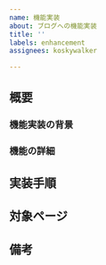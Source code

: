 ```yaml
---
name: 機能実装
about: ブログへの機能実装
title: ''
labels: enhancement
assignees: koskywalker

---
```


## 概要



### 機能実装の背景



### 機能の詳細



## 実装手順



## 対象ページ



## 備考
